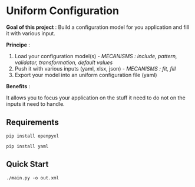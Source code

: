 # Uniform Configuration

**Goal of this project** : Build a configuration model for you application and fill it with various input.

**Principe** :

1. Load your configuration model(s) - *MECANISMS : include, pattern, validator, transformation, default values*
2. Push it with various inputs (yaml, xlsx, json) - *MECANISMS : fit, fill*
3. Export your model into an uniform configuration file (yaml)

**Benefits** :

It allows you to focus your application on the stuff it need to do not on the inputs it need to handle.

## Requirements

`pip install openpyxl`

`pip install yaml`

## Quick Start

`./main.py -o out.xml`
